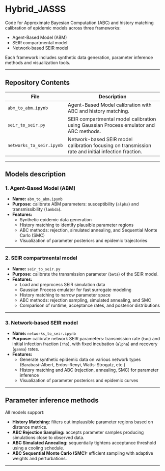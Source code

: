 # Hybrid_JASSS

Code for Approximate Bayesian Computation (ABC) and history matching calibration of epidemic models across three frameworks:

- Agent-Based Model (ABM)
- SEIR compartmental model
- Network-based SEIR model

Each framework includes synthetic data generation, parameter inference methods and visualization tools.

---

## Repository Contents

| File        | Description                                                  |
|-------------------------|--------------------------------------------------------------|
| `abm_to_abm.ipynb`       | Agent-Based Model calibration with ABC and history matching. |
| `seir_to_seir.py`        | SEIR compartmental model calibration using Gaussian Process emulator and ABC methods. |
| `networks_to_seir.ipynb` | Network-based SEIR model calibration focusing on transmission rate and initial infection fraction. |

---

## Models description

### 1. Agent-Based Model (ABM)

- **Name:** `abm_to_abm.ipynb`
- **Purpose:** calibrate ABM parameters: susceptibility (`alpha`) and transmissibility (`lambda`).
- **Features:**
  - Synthetic epidemic data generation
  - History matching to identify plausible parameter regions
  - ABC methods: rejection, simulated annealing, and Sequential Monte Carlo (SMC)
  - Visualization of parameter posteriors and epidemic trajectories

---

### 2. SEIR compartmental model

- **Name:** `seir_to_seir.py`
- **Purpose:** calibrate the transmission parameter (`beta`) of the SEIR model.
- **Features:**
  - Load and preprocess SEIR simulation data
  - Gaussian Process emulator for fast surrogate modeling
  - History matching to narrow parameter space
  - ABC methods: rejection sampling, simulated annealing, and SMC
  - Comparison of runtime, acceptance rates, and posterior distributions

---

### 3. Network-based SEIR model

- **Name:** `networks_to_seir.ipynb`
- **Purpose:** calibrate network SEIR parameters: transmission rate (`tau`) and initial infection fraction (`rho`), with fixed incubation (`alpha`) and recovery (`gamma`) rates.
- **Features:**
  - Generate synthetic epidemic data on various network types (Barabasi–Albert, Erdos–Renyi, Watts-Strogatz, etc.)
  - History matching and ABC (rejection, annealing, SMC) for parameter inference
  - Visualization of parameter posteriors and epidemic curves

---

## Parameter inference methods

All models support:

- **History Matching:** filters out implausible parameter regions based on distance metrics.
- **ABC Rejection Sampling:** accepts parameter samples producing simulations close to observed data.
- **ABC Simulated Annealing:** sequentially tightens acceptance threshold using a cooling schedule.
- **ABC Sequential Monte Carlo (SMC):** efficient sampling with adaptive weights and perturbations.

---
